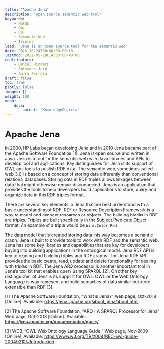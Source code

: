 ```yaml
---
title: "Apache Jena"
description: "open source semantic web tool"
keywords: 
    - NoSQL
    - OWL
    - RDF
    - Semantic Web
    - Triples
lead: "Jena is an open source tool for the semantic web"
date: 2020-10-24T00:00:00+00:00
lastmod: 2021-05-18T14:33:00+00:00
contributors:
	- Daniel Hinders
	- Shreyans Jain
	- Andra Ferrara
draft: false
toc: true
plotly: false
images: []
weight: 100
menu:
	docs:
		parent: "KnowledgeObjects"
---
```


# Apache Jena

In 2000, HP Labs began developing Jena and in 2010 Jena became part of the Apache Software Foundation [1]. Jena is open source and written in Java. Jena is a tool for the semantic web with Java libraries and APIs to develop tool and applications. Key distinguishes for Jena is its support of OWL and tools to publish RDF data. The semantic web, sometimes called web 3.0, is based on a concept of storing data differently than conventional relational databases. Storing data in RDF triples allows linkages between data that might otherwise remain disconnected. Jena is an application that provides the tools to help developers build applications to store, query and organize data in this RDF triples format.

There are several key elements to Jena that are best understood with a basic understanding of RDF. RDF or Resource Description Framework is a way to model and connect resources or objects. The building blocks in RDF are triples. Triples are built specifically in the Subject.Predicate.Object format. An example of a triple would be ```Wine.Color.Red```.

The data model that is created storing data this way becomes a semantic graph. Jena is built to provide tools to work with RDF and the semantic web. Jena has some key libraries and capabilities that are key for developers buying into building applications in the ontological model. Jena RDF API is key to reading and building triples and RDF graphs. The Jena RDF API provides the basic create, read, update and delete functionality for dealing with triples in RDF. The Jena ARQ processor is another important tool in Jena’s tool kit that enables query using SPARQL [2]. On other key distinguisher of Jena is its support for OWL. OWL or the Web Ontology Language is way represent and build semantics of data similar but more extensible than RDF [3].

[1] The Apache Software Foundation, “What is Jena?” Web page, Oct-2018 [Online]. Available:
https://jena.apache.org/about_jena/about.html

[2] The Apache Software Foundation, “ARQ - A SPARQL Processor for Jena” Web page, Oct-2018 [Online]. Available: https://jena.apache.org/documentation/query/

[3] WC3, “OWL Web Ontology Language Guide.” Web page, Nov-2009 [Online]. Available:
https://www.w3.org/TR/2004/REC-owl-guide-20040210/#Introduction